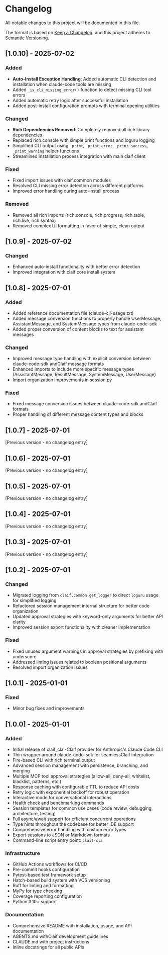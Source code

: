 # Changelog

All notable changes to this project will be documented in this file.

The format is based on [Keep a Changelog](https://keepachangelog.com/en/1.0.0/),
and this project adheres to [Semantic Versioning](https://semver.org/spec/v2.0.0.html).

## [1.0.10] - 2025-07-02

### Added
- **Auto-Install Exception Handling**: Added automatic CLI detection and installation when claude-code tools are missing
- Added `_is_cli_missing_error()` function to detect missing CLI tool errors
- Added automatic retry logic after successful installation
- Added post-install configuration prompts with terminal opening utilities

### Changed
- **Rich Dependencies Removed**: Completely removed all rich library dependencies
- Replaced rich.console with simple print functions and loguru logging
- Simplified CLI output using `_print`, `_print_error`, `_print_success`, `_print_warning` helper functions
- Streamlined installation process integration with main claif client

### Fixed
- Fixed import issues with claif.common modules
- Resolved CLI missing error detection across different platforms
- Improved error handling during auto-install process

### Removed
- Removed all rich imports (rich.console, rich.progress, rich.table, rich.live, rich.syntax)
- Removed complex UI formatting in favor of simple, clean output

## [1.0.9] - 2025-07-02

### Changed
- Enhanced auto-install functionality with better error detection
- Improved integration with claif core install system

## [1.0.8] - 2025-07-01

### Added
- Added reference documentation file (claude-cli-usage.txt)
- Added message conversion functions to properly handle UserMessage, AssistantMessage, and SystemMessage types from claude-code-sdk
- Added proper conversion of content blocks to text for assistant messages

### Changed
- Improved message type handling with explicit conversion between claude-code-sdk andClaif message formats
- Enhanced imports to include more specific message types (AssistantMessage, ResultMessage, SystemMessage, UserMessage)
- Import organization improvements in session.py

### Fixed
- Fixed message conversion issues between claude-code-sdk andClaif formats
- Proper handling of different message content types and blocks

## [1.0.7] - 2025-07-01

[Previous version - no changelog entry]

## [1.0.6] - 2025-07-01

[Previous version - no changelog entry]

## [1.0.5] - 2025-07-01

[Previous version - no changelog entry]

## [1.0.4] - 2025-07-01

[Previous version - no changelog entry]

## [1.0.3] - 2025-07-01

[Previous version - no changelog entry]

## [1.0.2] - 2025-07-01

### Changed
- Migrated logging from `claif.common.get_logger` to direct `loguru` usage for simplified logging
- Refactored session management internal structure for better code organization
- Updated approval strategies with keyword-only arguments for better API clarity
- Improved session export functionality with cleaner implementation

### Fixed
- Fixed unused argument warnings in approval strategies by prefixing with underscore
- Addressed linting issues related to boolean positional arguments
- Resolved import organization issues

## [1.0.1] - 2025-01-01

### Fixed
- Minor bug fixes and improvements

## [1.0.0] - 2025-01-01

### Added
- Initial release of claif_cla -Claif provider for Anthropic's Claude Code CLI
- Thin wrapper around claude-code-sdk for seamlessClaif integration
- Fire-based CLI with rich terminal output
- Advanced session management with persistence, branching, and merging
- Multiple MCP tool approval strategies (allow-all, deny-all, whitelist, blacklist, patterns, etc.)
- Response caching with configurable TTL to reduce API costs
- Retry logic with exponential backoff for robust operation
- Interactive mode for conversational interactions
- Health check and benchmarking commands
- Session templates for common use cases (code review, debugging, architecture, testing)
- Full async/await support for efficient concurrent operations
- Type hints throughout the codebase for better IDE support
- Comprehensive error handling with custom error types
- Export sessions to JSON or Markdown formats
- Command-line script entry point: `claif-cla`

### Infrastructure
- GitHub Actions workflows for CI/CD
- Pre-commit hooks configuration
- Pytest-based test framework setup
- Hatch-based build system with VCS versioning
- Ruff for linting and formatting
- MyPy for type checking
- Coverage reporting configuration
- Python 3.10+ support

### Documentation
- Comprehensive README with installation, usage, and API documentation
- AGENTS.md withClaif development guidelines
- CLAUDE.md with project instructions
- Inline docstrings for all public APIs